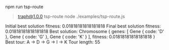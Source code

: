 npm run tsp-route

> traph@1.0.0 tsp-route
> node ./examples/tsp-route.js

Initial best solution fitness: 0.01818181818181818
Final best solution fitness: 0.01818181818181818
Best solution: Chromosome {
  genes: [ Gene { code: 'D' }, Gene { code: 'G' }, Gene { code: 'K' } ],
  fitness: 0.01818181818181818
}
Best tour: A -> D -> G -> I -> K
Tour length: 55